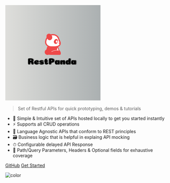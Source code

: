 <div class="">
  <div class="logo"></div>
</div>

<!-- ![logo](assets/images/wordmark-logo-alt.png) -->

![logo](assets/images/restpanda.png)

> Set of Restful APIs for quick prototyping, demos & tutorials

- 🚀 Simple & Intuitive set of APIs hosted locally to get you started instantly
- ⚡️️  Supports all CRUD operations
- 💎 Language Agnostic APIs that conform to REST principles
- :card_file_box: Business logic that is helpful in explaing API mocking
- ⏱ Configurable delayed API Response
- :satellite: Path/Query Parameters, Headers & Optional fields for exhaustive coverage


<div class="buttons">
  <a href="https://github.com/SimitTomar/RestPanda" target="_blank"><span>GitHub</span></a>
  <a href="#/README"><span>Get Started</span></a>
</div>

![color](#ffffff)
